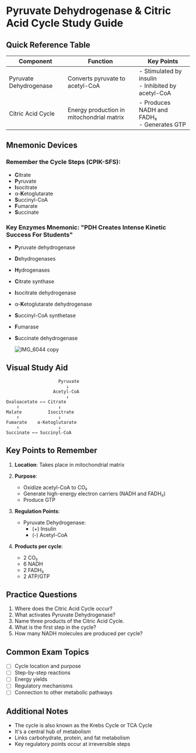 # Pyruvate Dehydrogenase & Citric Acid Cycle Study Guide

## Quick Reference Table

| Component              | Function                                  | Key Points                                           |
| ---------------------- | ----------------------------------------- | ---------------------------------------------------- |
| Pyruvate Dehydrogenase | Converts pyruvate to acetyl-CoA           | - Stimulated by insulin<br>- Inhibited by acetyl-CoA |
| Citric Acid Cycle      | Energy production in mitochondrial matrix | - Produces NADH and FADH₂<br>- Generates GTP         |

## Mnemonic Devices

### Remember the Cycle Steps (CPIK-SFS):

- **C**itrate
- **P**yruvate
- **I**socitrate
- α-**K**etoglutarate
- **S**uccinyl-CoA
- **F**umarate
- **S**uccinate

### Key Enzymes Mnemonic: "PDH Creates Intense Kinetic Success For Students"

- **P**yruvate dehydrogenase
- **D**ehydrogenases
- **H**ydrogenases
- **C**itrate synthase
- **I**socitrate dehydrogenase
- α-**K**etoglutarate dehydrogenase
- **S**uccinyl-CoA synthetase
- **F**umarase
- **S**uccinate dehydrogenase

  ![IMG_6044 copy](https://github.com/user-attachments/assets/913129a8-32b2-4ced-bf79-19334955f07b)


## Visual Study Aid

```
                    Pyruvate
                       ↓
                  Acetyl-CoA
                       ↓
Oxaloacetate ←→ Citrate
    ↑               ↓
Malate          Isocitrate
    ↑               ↓
Fumarate    α-Ketoglutarate
    ↑               ↓
Succinate ←→ Succinyl-CoA
```

## Key Points to Remember

1. **Location**: Takes place in mitochondrial matrix
2. **Purpose**:

   - Oxidize acetyl-CoA to CO₂
   - Generate high-energy electron carriers (NADH and FADH₂)
   - Produce GTP

3. **Regulation Points**:

   - Pyruvate Dehydrogenase:
     - (+) Insulin
     - (-) Acetyl-CoA

4. **Products per cycle**:
   - 2 CO₂
   - 6 NADH
   - 2 FADH₂
   - 2 ATP/GTP

## Practice Questions

1. Where does the Citric Acid Cycle occur?
2. What activates Pyruvate Dehydrogenase?
3. Name three products of the Citric Acid Cycle.
4. What is the first step in the cycle?
5. How many NADH molecules are produced per cycle?

## Common Exam Topics

- [ ] Cycle location and purpose
- [ ] Step-by-step reactions
- [ ] Energy yields
- [ ] Regulatory mechanisms
- [ ] Connection to other metabolic pathways

## Additional Notes

- The cycle is also known as the Krebs Cycle or TCA Cycle
- It's a central hub of metabolism
- Links carbohydrate, protein, and fat metabolism
- Key regulatory points occur at irreversible steps
